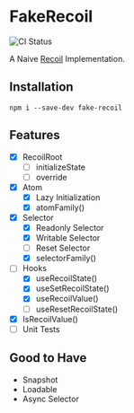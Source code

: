 # FakeRecoil

![CI Status](https://github.com/fenprace/FakeRecoil/actions/workflows/build.yml/badge.svg)

A Naive [Recoil](https://github.com/facebookexperimental/Recoil) Implementation.

## Installation

```
npm i --save-dev fake-recoil
```

## Features

- [x] RecoilRoot
  - [ ] initializeState
  - [ ] override
- [x] Atom
  - [x] Lazy Initialization
  - [x] atomFamily()
- [x] Selector
  - [x] Readonly Selector
  - [x] Writable Selector
  - [ ] Reset Selector
  - [x] selectorFamily()
- [ ] Hooks
  - [x] useRecoilState()
  - [x] useSetRecoilState()
  - [x] useRecoilValue()
  - [ ] useResetRecoilState()
- [x] IsRecoilValue()
- [ ] Unit Tests

## Good to Have

- Snapshot
- Loadable
- Async Selector
